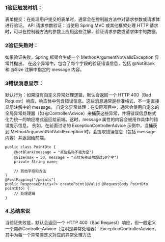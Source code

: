 
### 1验证触发时机：
表单提交：在处理用户提交的表单时，通常会在控制器方法中对请求参数或请求体进行验证。
API 请求参数验证：当使用 Spring MVC 或其他框架处理 HTTP 请求时，可以在控制器方法的参数上应用这些注解，验证请求参数或请求体中的数据。
### 2验证失败时：
如果验证失败，Spring 框架会生成一个 MethodArgumentNotValidException 异常并抛出。
在这个异常中，包含了每个字段的验证错误信息，包括 @NotBlank 和 @Size 注解中指定的 message 内容。
### 3错误消息显示：
默认行为：如果没有自定义异常处理逻辑，默认会返回一个 HTTP 400（Bad Request）响应，响应体中包含错误信息。这些消息通常是标准格式，不一定直接显示注解中的 message。
自定义异常处理：在实际项目中，通常会使用自定义的全局异常处理器（如 @ControllerAdvice）来捕获这些异常，并将错误信息格式化为统一的响应格式返回给前端。这时，message 属性的内容会被用作具体的错误提示信息。
例如，在前面讨论的 ExceptionControllerAdvice 示例中，当捕获到 MethodArgumentNotValidException 时，会提取错误信息（包括 message 内容）并返回给前端。

```
public class PointDto {
    @NotBlank(message = "点位名称不能为空")
    @Size(max = 50, message = "点位名称请勿超过50个字")
    private String name;

    // 其他字段和方法
}
@PostMapping("/points")
public ResponseEntity<?> createPoint(@Valid @RequestBody PointDto pointDto) {
    // 处理逻辑
}
```

### 4.总结来说
当验证失败是，默认会返回一个 HTTP 400（Bad Request）响应，但一般定义一个类@ControllerAdvice（注明是异常处理器） ExceptionControllerAdvice，其中为每一个异常类定义对应的异常处理方法
